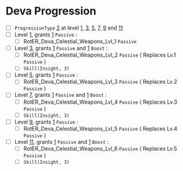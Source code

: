 # Deva Progression

- [ ] `ProgressionType` [2]() at level [1](), [3](), [5](), [7](), [9]() and [11]()
- [ ] Level [1](), grants [1]() `Passive` :
    - [ ] RotER_Deva_Celestial_Weapons_Lvl_1 `Passive`
- [ ] Level [3](), grants [1]() `Passive` and [1]() `Boost` :
    - [ ] RotER_Deva_Celestial_Weapons_Lvl_2 `Passive` ( Replaces Lv.1 `Passive` )
    - [ ] `Skill(Insight, 3)`
- [ ] Level [5](), grants [1]() `Passive` :
    - [ ] RotER_Deva_Celestial_Weapons_Lvl_3 `Passive` ( Replaces Lv.2 `Passive` )
- [ ] Level [7](), grants [1]() `Passive` and [1]() `Boost` :
    - [ ] RotER_Deva_Celestial_Weapons_Lvl_4 `Passive` ( Replaces Lv.3 `Passive` )
    - [ ] `Skill(Insight, 3)`
- [ ] Level [9](), grants [1]() `Passive` :
    - [ ] RotER_Deva_Celestial_Weapons_Lvl_5 `Passive` ( Replaces Lv.4 `Passive` )
- [ ] Level [11](), grants [1]() `Passive` and [1]() `Boost` :
    - [ ] RotER_Deva_Celestial_Weapons_Lvl_6 `Passive` ( Replaces Lv.5 `Passive` )
    - [ ] `Skill(Insight, 3)`